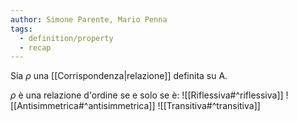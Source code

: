 ```yaml
---
author: Simone Parente, Mario Penna
tags:
  - definition/property
  - recap
---
```

Sia $\rho$ una [[Corrispondenza|relazione]] definita su A.

$\rho$ è una relazione d'ordine se e solo se è:
![[Riflessiva#^riflessiva]]
![[Antisimmetrica#^antisimmetrica]]
![[Transitiva#^transitiva]]
